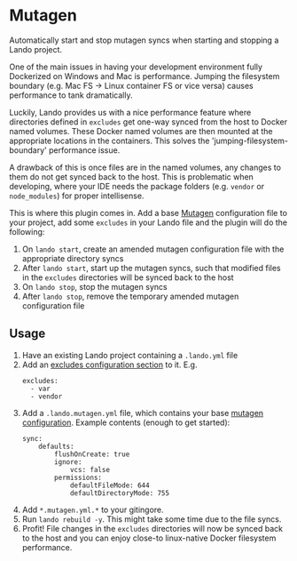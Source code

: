 # Mutagen

Automatically start and stop mutagen syncs when starting and stopping a Lando project.

One of the main issues in having your development environment fully Dockerized on Windows and Mac is performance. Jumping the filesystem boundary (e.g. Mac FS -> Linux container FS or vice versa) causes performance to tank dramatically.

Luckily, Lando provides us with a nice performance feature where directories defined in `excludes` get one-way synced from the host to Docker named volumes. These Docker named volumes are then mounted at the appropriate locations in the containers. This solves the 'jumping-filesystem-boundary' performance issue. 

A drawback of this is once files are in the named volumes, any changes to them do not get synced back to the host. This is problematic when developing, where your IDE needs the package folders (e.g. `vendor` or `node_modules`) for proper intellisense.

This is where this plugin comes in. Add a base [Mutagen](https://mutagen.io) configuration file to your project, add some `excludes` in your Lando file and the plugin will do the following:

1. On `lando start`, create an amended mutagen configuration file with the appropriate directory syncs
2. After `lando start`, start up the mutagen syncs, such that modified files in the `excludes` directories will be synced back to the host
3. On `lando stop`, stop the mutagen syncs
4. After `lando stop`, remove the temporary amended mutagen configuration file

## Usage
1. Have an existing Lando project containing a `.lando.yml` file
2. Add an [excludes configuration section](https://docs.lando.dev/config/performance.html) to it. E.g.
    ```
    excludes:
      - var
      - vendor
    ```
3. Add a `.lando.mutagen.yml` file, which contains your base [mutagen configuration](https://mutagen.io/documentation/orchestration/projects). Example contents (enough to get started):
    ```
    sync:
        defaults:
            flushOnCreate: true
            ignore:
                vcs: false
            permissions:
                defaultFileMode: 644
                defaultDirectoryMode: 755
    ```
4. Add `*.mutagen.yml.*` to your gitingore.
5. Run `lando rebuild -y`. This might take some time due to the file syncs.
6. Profit! File changes in the `excludes` directories will now be synced back to the host and you can enjoy close-to linux-native Docker filesystem performance.